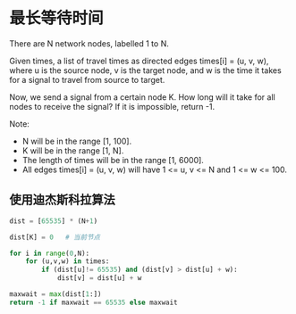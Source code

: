 # 最长等待时间

There are N network nodes, labelled 1 to N.

Given times, a list of travel times as directed edges times[i] = (u, v, w), where u is the source node, v is the target node, and w is the time it takes for a signal to travel from source to target.

Now, we send a signal from a certain node K. How long will it take for all nodes to receive the signal? If it is impossible, return -1.

Note:
* N will be in the range [1, 100].
* K will be in the range [1, N].
* The length of times will be in the range [1, 6000].
* All edges times[i] = (u, v, w) will have 1 <= u, v <= N and 1 <= w <= 100.

## 使用迪杰斯科拉算法

```python
dist = [65535] * (N+1)

dist[K] = 0   # 当前节点

for i in range(0,N):
    for (u,v,w) in times:
        if (dist[u]!= 65535) and (dist[v] > dist[u] + w):
            dist[v] = dist[u] + w

maxwait = max(dist[1:])
return -1 if maxwait == 65535 else maxwait
```